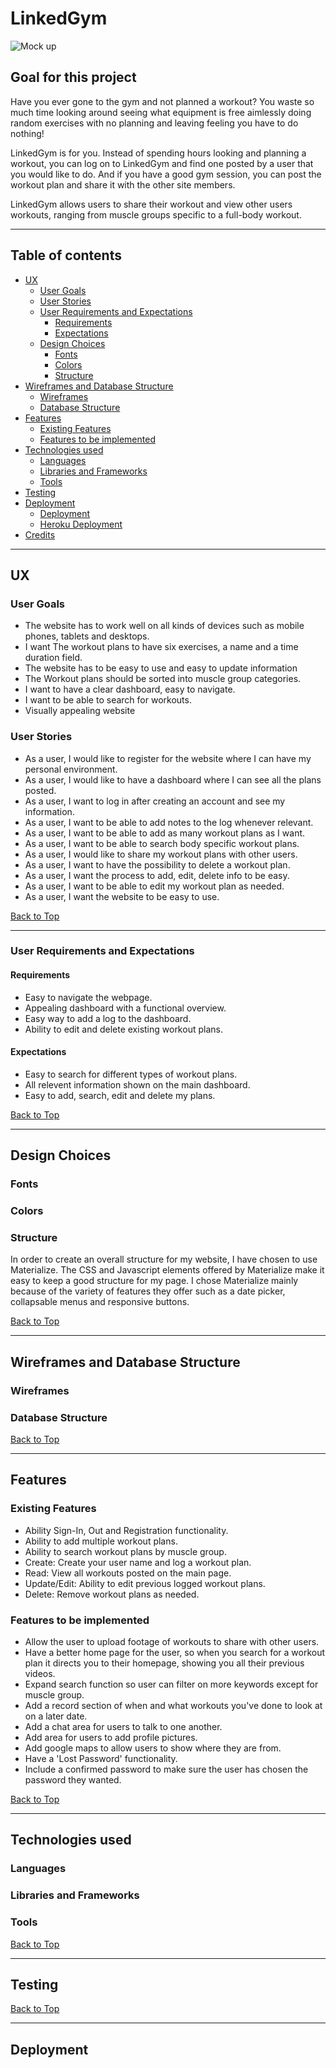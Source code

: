 # **LinkedGym**

![Mock up](wireframes/mock-up.png)

## **Goal for this project**
Have you ever gone to the gym and not planned a workout? You waste so much time looking around seeing
what equipment is free aimlessly doing random exercises with no planning and leaving feeling you have to do nothing!

LinkedGym is for you. Instead of spending hours looking and planning a workout, you can log on to LinkedGym and find
one posted by a user that you would like to do. And if you have a good gym session, you can post the workout plan and share it with 
the other site members.

LinkedGym allows users to share their workout and view other users workouts, ranging from muscle groups specific to 
a full-body workout.

--- 

<a></a>

## Table of contents 
* [UX](#ux)
    * [User Goals](#user-goals)
    * [User Stories](#user-stories)
    * [User Requirements and Expectations](#user-requirements-and-expectations)
        * [Requirements](#requirements)
        * [Expectations](#expectations)
    * [Design Choices](#design-choices)
        * [Fonts](#fonts)
        * [Colors](#colors)
        * [Structure](#structure)
* [Wireframes and Database Structure](#wireframes-database-structure)
    * [Wireframes](#wireframes)
    * [Database Structure](#database-structure)
* [Features](#features)
    * [Existing Features](#existing-features)
    * [Features to be implemented](#features-to-be-implemented)
* [Technologies used](#technologies-used)
    * [Languages](#languages)
    * [Libraries and Frameworks](#libraries-and-frameworks)
    * [Tools](#tools)
* [Testing](#testing)
* [Deployment](#deployment)
    * [Deployment](#deployment)
    * [Heroku Deployment](#heroku-deployment)
* [Credits](#credits)

--- 

<a name="ux"></a>

## **UX**

<a></a>

### **User Goals**
* The website has to work well on all kinds of devices such as mobile phones, tablets and desktops.
* I want The workout plans to have six exercises, a name and a time duration field.
* The website has to be easy to use and easy to update information
* The Workout plans should be sorted into muscle group categories. 
* I want to have a clear dashboard, easy to navigate.
* I want to be able to search for workouts.
* Visually appealing website

<a></a>

### **User Stories**

* As a user, I would like to register for the website where I can have my personal environment.
* As a user, I would like to have a dashboard where I can see all the plans posted. 
* As a user, I want to log in after creating an account and see my information.
* As a user, I want to be able to add notes to the log whenever relevant.  
* As a user, I want to be able to add as many workout plans as I want. 
* As a user, I want to be able to search body specific workout plans. 
* As a user, I would like to share my workout plans with other users. 
* As a user, I want to have the possibility to delete a workout plan.
* As a user, I want the process to add, edit, delete info to be easy. 
* As a user, I want to be able to edit my workout plan as needed.
* As a user, I want the website to be easy to use. 

[Back to Top](#table-of-contents)

---

<a></a>

### **User Requirements and Expectations**

<a></a>

#### Requirements

* Easy to navigate the webpage.
* Appealing dashboard with a functional overview.
* Easy way to add a log to the dashboard.
* Ability to edit and delete existing workout plans.

<a></a>

#### Expectations

* Easy to search for different types of workout plans.
* All relevent information shown on the main dashboard.
* Easy to add, search, edit and delete my plans. 

[Back to Top](#table-of-contents)

---

<a></a>

## **Design Choices**

<a></a>

### **Fonts**

<a></a>

### **Colors**

<a></a>

### **Structure**
In order to create an overall structure for my website, I have chosen to use Materialize. The CSS and Javascript elements offered by Materialize make it easy to keep a good structure for my page. I chose Materialize mainly because of the variety of features they offer such as a date picker, collapsable menus and responsive buttons.

[Back to Top](#table-of-contents)

--- 
<a></a>

## **Wireframes and Database Structure**

### **Wireframes**

### **Database Structure**

[Back to Top](#table-of-contents)

---

<a></a>

## **Features**

<a></a>

### **Existing Features**

* Ability Sign-In, Out and Registration functionality.
* Ability to add multiple workout plans.
* Ability to search workout plans by muscle group. 
* Create: Create your user name and log a workout plan. 
* Read: View all workouts posted on the main page.
* Update/Edit: Ability to edit previous logged workout plans.
* Delete: Remove workout plans as needed.

<a></a>

### **Features to be implemented**

* Allow the user to upload footage of workouts to share with other users.
* Have a better home page for the user, so when you search for a workout plan it directs you to their homepage, showing you all their previous videos.
* Expand search function so user can filter on more keywords except for muscle group.
* Add a record section of when and what workouts you've done to look at on a later date.
* Add a chat area for users to talk to one another.
* Add area for users to add profile pictures.
* Add google maps to allow users to show where they are from.
* Have a 'Lost Password' functionality.
* Include a confirmed password to make sure the user has chosen the password they wanted. 

[Back to Top](#table-of-contents)

---

<a></a>

## **Technologies used**

<a></a>

### **Languages**

<a></a>

### **Libraries and Frameworks**

### **Tools**

[Back to Top](#table-of-contents)

---

<a></a>

## **Testing**







[Back to Top](#table-of-contents)

---

<a></a>

## **Deployment**

